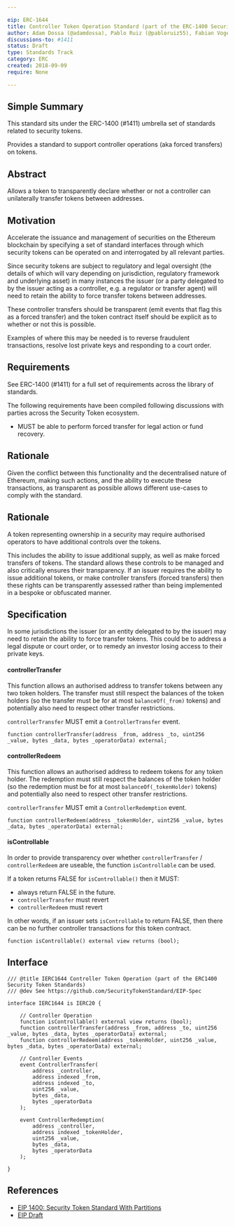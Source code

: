 ```yaml
---

eip: ERC-1644
title: Controller Token Operation Standard (part of the ERC-1400 Security Token Standards)
author: Adam Dossa (@adamdossa), Pablo Ruiz (@pabloruiz55), Fabian Vogelsteller (@frozeman), Stephane Gosselin (@thegostep)
discussions-to: #1411
status: Draft
type: Standards Track
category: ERC
created: 2018-09-09
require: None

---
```


## Simple Summary

This standard sits under the ERC-1400 (#1411) umbrella set of standards related to security tokens.

Provides a standard to support controller operations (aka forced transfers) on tokens.

## Abstract

Allows a token to transparently declare whether or not a controller can unilaterally transfer tokens between addresses.

## Motivation

Accelerate the issuance and management of securities on the Ethereum blockchain by specifying a set of standard interfaces through which security tokens can be operated on and interrogated by all relevant parties.

Since security tokens are subject to regulatory and legal oversight (the details of which will vary depending on jurisdiction, regulatory framework and underlying asset) in many instances the issuer (or a party delegated to by the issuer acting as a controller, e.g. a regulator or transfer agent) will need to retain the ability to force transfer tokens between addresses.

These controller transfers should be transparent (emit events that flag this as a forced transfer) and the token contract itself should be explicit as to whether or not this is possible.

Examples of where this may be needed is to reverse fraudulent transactions, resolve lost private keys and responding to a court order.

## Requirements

See ERC-1400 (#1411) for a full set of requirements across the library of standards.

The following requirements have been compiled following discussions with parties across the Security Token ecosystem.

- MUST be able to perform forced transfer for legal action or fund recovery.

## Rationale

Given the conflict between this functionality and the decentralised nature of Ethereum, making such actions, and the ability to execute these transactions, as transparent as possible allows different use-cases to comply with the standard.

## Rationale

A token representing ownership in a security may require authorised operators to have additional controls over the tokens.

This includes the ability to issue additional supply, as well as make forced transfers of tokens. The standard allows these controls to be managed and also critically ensures their transparency. If an issuer requires the ability to issue additional tokens, or make controller transfers (forced transfers) then these rights can be transparently assessed rather than being implemented in a bespoke or obfuscated manner.

## Specification

In some jurisdictions the issuer (or an entity delegated to by the issuer) may need to retain the ability to force transfer tokens. This could be to address a legal dispute or court order, or to remedy an investor losing access to their private keys.

#### controllerTransfer

This function allows an authorised address to transfer tokens between any two token holders. The transfer must still respect the balances of the token holders (so the transfer must be for at most `balanceOf(_from)` tokens) and potentially also need to respect other transfer restrictions.

`controllerTransfer` MUST emit a `ControllerTransfer` event.

``` solidity
function controllerTransfer(address _from, address _to, uint256 _value, bytes _data, bytes _operatorData) external;
```

#### controllerRedeem

This function allows an authorised address to redeem tokens for any token holder. The redemption must still respect the balances of the token holder (so the redemption must be for at most `balanceOf(_tokenHolder)` tokens) and potentially also need to respect other transfer restrictions.

`controllerTransfer` MUST emit a `ControllerRedemption` event.

``` solidity
function controllerRedeem(address _tokenHolder, uint256 _value, bytes _data, bytes _operatorData) external;
```

#### isControllable

In order to provide transparency over whether `controllerTransfer` / `controllerRedeem` are useable, the function `isControllable` can be used.

If a token returns FALSE for `isControllable()` then it MUST:
  - always return FALSE in the future.
  - `controllerTransfer` must revert
  - `controllerRedeem` must revert  

In other words, if an issuer sets `isControllable` to return FALSE, then there can be no further controller transactions for this token contract.

``` solidity
function isControllable() external view returns (bool);
```

## Interface

``` solidity
/// @title IERC1644 Controller Token Operation (part of the ERC1400 Security Token Standards)
/// @dev See https://github.com/SecurityTokenStandard/EIP-Spec

interface IERC1644 is IERC20 {

    // Controller Operation
    function isControllable() external view returns (bool);
    function controllerTransfer(address _from, address _to, uint256 _value, bytes _data, bytes _operatorData) external;
    function controllerRedeem(address _tokenHolder, uint256 _value, bytes _data, bytes _operatorData) external;

    // Controller Events
    event ControllerTransfer(
        address _controller,
        address indexed _from,
        address indexed _to,
        uint256 _value,
        bytes _data,
        bytes _operatorData
    );

    event ControllerRedemption(
        address _controller,
        address indexed _tokenHolder,
        uint256 _value,
        bytes _data,
        bytes _operatorData
    );

}
```

## References
- [EIP 1400: Security Token Standard With Partitions](https://github.com/ethereum/EIPs/issues/1411)
- [EIP Draft](https://github.com/SecurityTokenStandard/EIP-Spec)
